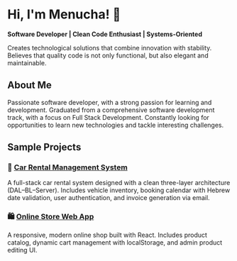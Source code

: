 # Hi, I'm Menucha! 👋

**Software Developer | Clean Code Enthusiast | Systems-Oriented**

Creates technological solutions that combine innovation with stability. Believes that quality code is not only functional, but also elegant and maintainable.

## About Me
Passionate software developer, with a strong passion for learning and development. Graduated from a comprehensive software development track, with a focus on Full Stack Development. Constantly looking for opportunities to learn new technologies and tackle interesting challenges.

## Sample Projects

### 🚗 [Car Rental Management System](https://github.com/LevMiriam/FinalProject.git)
A full-stack car rental system designed with a clean three-layer architecture (DAL–BL–Server).
Includes vehicle inventory, booking calendar with Hebrew date validation, user authentication, and invoice generation via email.


### 🛍️ [Online Store Web App](https://github.com/MenuchiFeldman/ReactOnlineStore.git)
A responsive, modern online shop built with React.
Includes product catalog, dynamic cart management with localStorage, and admin product editing UI.




<!-- 
**MenuchiFeldman/MenuchiFeldman** is a ✨ _special_ ✨ repository because its `README.md` (this file) appears on your GitHub profile.

Here are some ideas to get you started:

- 🔭 I’m currently working on ...
- 🌱 I’m currently learning ...
- 👯 I’m looking to collaborate on ...
- 🤔 I’m looking for help with ...
- 💬 Ask me about ...
- 📫 How to reach me: ...
- 😄 Pronouns: ...
- ⚡ Fun fact: ...
-->
